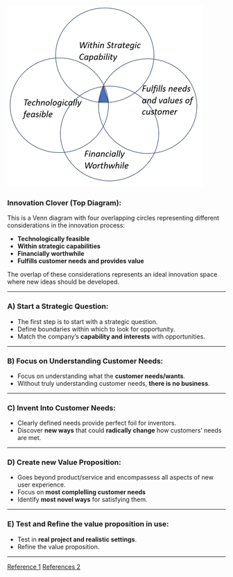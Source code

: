 ![Innovation Clover](https://github.com/Abh4git/InnovationNotes/blob/main/innovation_clover.PNG)

### **Innovation Clover (Top Diagram)**:
This is a Venn diagram with four overlapping circles representing different considerations in the innovation process:
- **Technologically feasible**
- **Within strategic capabilities**
- **Financially worthwhile**
- **Fulfills customer needs and provides value**

The overlap of these considerations represents an ideal innovation space where new ideas should be developed.

---

### **A) Start a Strategic Question**:
- The first step is to start with a strategic question.
- Define boundaries within which to look for opportunity.
- Match the company’s **capability and interests** with opportunities.

---
### **B) Focus on Understanding Customer Needs**:
- Focus on understanding what the **customer needs/wants**.
- Without truly understanding customer needs, **there is no business**.
  
---

### **C) Invent Into Customer Needs**:
- Clearly defined needs provide perfect foil for inventors.
- Discover **new ways** that could **radically change** how customers’ needs are met.

---

### **D) Create new Value Proposition**:
- Goes beyond product/service and  encompassess all aspects of new user experience.
- Focus on **most complelling customer needs**
- Identify **most novel ways** for satisfying them.

---
### **E) Test and Refine the value proposition in use**:
- Test in **real project and realistic settings**.
- Refine the value proposition.
---

[Reference 1](https://www.ieee-tems.org/)
[References 2](https://jimeuchner.com/wp-content/uploads/2019/09/innovation-as-the-management-constraints.pdf)

